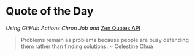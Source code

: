 # Quote of the Day 
*Using GitHub Actions Chron Job and* [Zen Quotes API]( https://zenquotes.io/ )
> Problems remain as problems because people are busy defending them rather than finding solutions. ~ Celestine Chua
